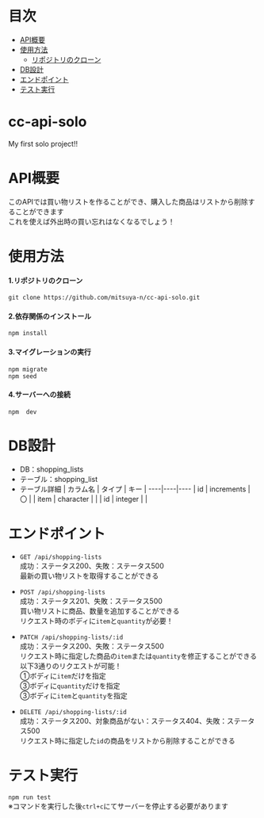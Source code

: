 # 目次
- [API概要](#API概要)
- [使用方法](#使用方法)
  - [リポジトリのクローン](####リポジトリのクローン)
- [DB設計](#DB設計)
- [エンドポイント](#エンドポイント)
- [テスト実行](#テスト実行)

# cc-api-solo
My first solo project!!

# API概要
このAPIでは買い物リストを作ることができ、購入した商品はリストから削除することができます</br>
これを使えば外出時の買い忘れはなくなるでしょう！

# 使用方法
#### 1.リポジトリのクローン</br>
```
git clone https://github.com/mitsuya-n/cc-api-solo.git
```

#### 2.依存関係のインストール
```
npm install
```

#### 3.マイグレーションの実行
```
npm migrate
npm seed
```

#### 4.サーバーへの接続
```
npm  dev
```

# DB設計
- DB：shopping_lists
- テーブル：shopping_list
- テーブル詳細
  | カラム名 | タイプ | キー |
  ----|----|----
  | id | increments | 〇 |
  | item | character |  |
  | id | integer |  |

# エンドポイント
- `GET /api/shopping-lists`</br>
  成功：ステータス200、失敗：ステータス500</br>
  最新の買い物リストを取得することができる</br>
  
- `POST /api/shopping-lists`</br>
  成功：ステータス201、失敗：ステータス500</br>
  買い物リストに商品、数量を追加することができる</br>
  リクエスト時のボディに`item`と`quantity`が必要！</br>
  
- `PATCH /api/shopping-lists/:id`</br>
  成功：ステータス200、失敗：ステータス500</br>
  リクエスト時に指定した商品の`item`または`quantity`を修正することができる</br>
  以下3通りのリクエストが可能！</br>
  ①ボディに`item`だけを指定</br>
  ③ボディに`quantity`だけを指定</br>
  ③ボディに`item`と`quantity`を指定</br>
- `DELETE /api/shopping-lists/:id`</br>
  成功：ステータス200、対象商品がない：ステータス404、失敗：ステータス500</br>
  リクエスト時に指定した`id`の商品をリストから削除することができる</br>

# テスト実行
`npm run test`</br>
※コマンドを実行した後`ctrl+c`にてサーバーを停止する必要があります
